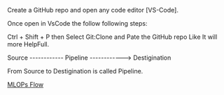 Create a GitHub repo and open any code editor [VS-Code].

Once open in VsCode the follow following steps:

Ctrl + Shift + P then Select Git:Clone and Pate the GitHub repo Like It will more HelpFull.

Source ------------ Pipeline ------------> Destigination

From Source to Destigination is called Pipeline.

[MLOPs Flow](https://res.cloudinary.com/canonical/image/fetch/f_auto,q_auto,fl_sanitize,c_fill,w_1082/https%3A%2F%2Fubuntu.com%2Fwp-content%2Fuploads%2Fc74e%2Fmlops.jpg)

